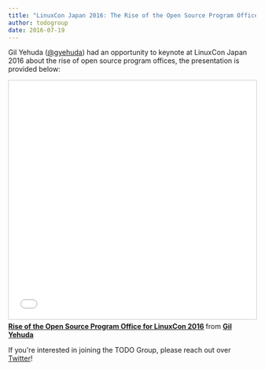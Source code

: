 ```yaml
---
title: "LinuxCon Japan 2016: The Rise of the Open Source Program Office"
author: todogroup
date: 2016-07-19
---
```


Gil Yehuda ([@gyehuda](https://twitter.com/gyehuda)) had an opportunity to keynote at LinuxCon Japan 2016 about
the rise of open source program offices, the presentation is provided below:

<iframe src="//www.slideshare.net/slideshow/embed_code/key/8r4aWJVZAIZV7" width="595" height="485" frameborder="0" marginwidth="0" marginheight="0" scrolling="no" style="border:1px solid #CCC; border-width:1px; margin-bottom:5px; max-width: 100%;" allowfullscreen> </iframe> <div style="margin-bottom:5px"> <strong> <a href="//www.slideshare.net/gyehuda/rise-of-the-open-source-program-office-for-linuxcon-2016" title="Rise of the Open Source Program Office for LinuxCon 2016" target="_blank">Rise of the Open Source Program Office for LinuxCon 2016</a> </strong> from <strong><a href="//www.slideshare.net/gyehuda" target="_blank">Gil Yehuda</a></strong> </div>

If you're interested in joining the TODO Group, please reach out over [Twitter](https://twitter.com/todogroup)!
